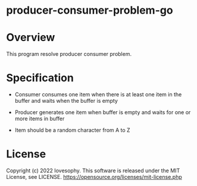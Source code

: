 # producer-consumer-problem-go

# Overview

This program resolve producer consumer problem.

# Specification

- Consumer consumes one item when there is at least one item in the buffer and waits when the buffer is empty

- Producer generates one item when buffer is empty and waits for one or more items in buffer

- Item should be a random character from A to Z

# License
Copyright (c) 2022 Iovesophy.
This software is released under the MIT License, see LICENSE.
https://opensource.org/licenses/mit-license.php
